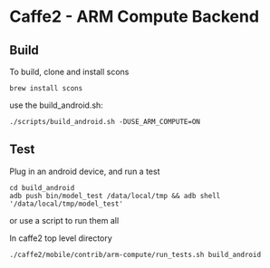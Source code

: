 # Caffe2 - ARM Compute Backend

## Build

To build, clone and install scons

```
brew install scons
```

use the build\_android.sh:

```
./scripts/build_android.sh -DUSE_ARM_COMPUTE=ON
```

## Test
Plug in an android device, and run a test

```
cd build_android
adb push bin/model_test /data/local/tmp && adb shell '/data/local/tmp/model_test'
```
or use a script to run them all

In caffe2 top level directory
```
./caffe2/mobile/contrib/arm-compute/run_tests.sh build_android
```